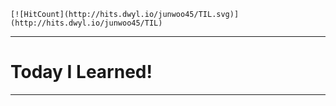 ```
[![HitCount](http://hits.dwyl.io/junwoo45/TIL.svg)](http://hits.dwyl.io/junwoo45/TIL)
```

<hr>


<h1>Today I Learned!</h1>

<hr>













